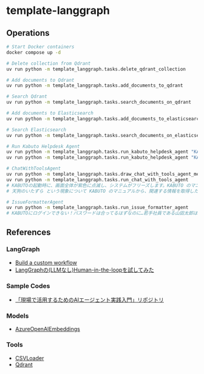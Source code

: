 # template-langgraph

## Operations

```bash
# Start Docker containers
docker compose up -d

# Delete collection from Qdrant
uv run python -m template_langgraph.tasks.delete_qdrant_collection

# Add documents to Qdrant
uv run python -m template_langgraph.tasks.add_documents_to_qdrant

# Search Qdrant
uv run python -m template_langgraph.tasks.search_documents_on_qdrant

# Add documents to Elasticsearch
uv run python -m template_langgraph.tasks.add_documents_to_elasticsearch

# Search Elasticsearch
uv run python -m template_langgraph.tasks.search_documents_on_elasticsearch

# Run Kabuto Helpdesk Agent
uv run python -m template_langgraph.tasks.run_kabuto_helpdesk_agent "KABUTOの起動時に、画面全体が紫色に点滅し、システムがフリーズします。"
uv run python -m template_langgraph.tasks.run_kabuto_helpdesk_agent "KABUTOのマニュアルから禅モードに関する情報を教えて下さい"

# ChatWithToolsAgent
uv run python -m template_langgraph.tasks.draw_chat_with_tools_agent_mermaid_png "data/chat_with_tools_agent.png"
uv run python -m template_langgraph.tasks.run_chat_with_tools_agent
# KABUTOの起動時に、画面全体が紫色に点滅し、システムがフリーズします。KABUTO のマニュアルから、関連する情報を取得したり過去のシステムのトラブルシュート事例が蓄積されたデータベースから、関連する情報を取得して質問に答えてください
# 天狗のいたずら という現象について KABUTO のマニュアルから、関連する情報を取得したり過去のシステムのトラブルシュート事例が蓄積されたデータベースから、関連する情報を取得して質問に答えてください

# IssueFormatterAgent
uv run python -m template_langgraph.tasks.run_issue_formatter_agent
# KABUTOにログインできない！パスワードは合ってるはずなのに…若手社員である山田太郎は、Windows 11 を立ち上げ、日課のように自社の業務システムKABUTOのログイン画面を開きます。しかし、そこには、意味をなさない「虚無」という文字だけがただひっそりと表示されていたのです。これは質問でもあり不具合の報告でもあります。岡本太郎さんに本件調査依頼します。

```

## References

### LangGraph

- [Build a custom workflow](https://langchain-ai.github.io/langgraph/concepts/why-langgraph/)
- [LangGraphの(LLMなし)Human-in-the-loopを試してみた](https://qiita.com/te_yama/items/db38201af60dec76384d)

### Sample Codes

- [「現場で活用するためのAIエージェント実践入門」リポジトリ](https://github.com/masamasa59/genai-agent-advanced-book)

### Models

- [AzureOpenAIEmbeddings](https://python.langchain.com/docs/integrations/text_embedding/azureopenai/)

### Tools

- [CSVLoader](https://python.langchain.com/docs/how_to/document_loader_csv/)
- [Qdrant](https://github.com/qdrant/qdrant)
